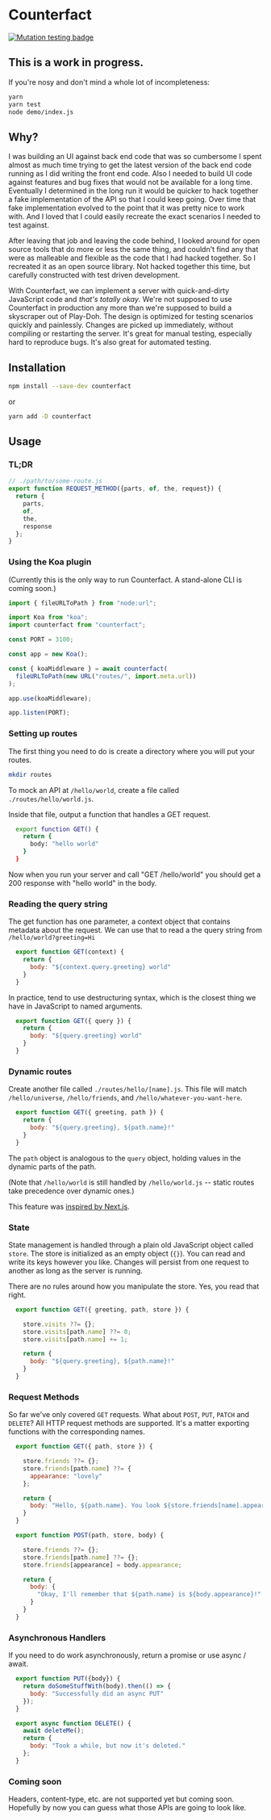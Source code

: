 # Counterfact

[![Mutation testing badge](https://img.shields.io/endpoint?style=flat&url=https%3A%2F%2Fbadge-api.stryker-mutator.io%2Fgithub.com%2Fpmcelhaney%2Fcounterfact%2Fmain)](https://dashboard.stryker-mutator.io/reports/github.com/pmcelhaney/counterfact/main)

## This is a work in progress.

If you're nosy and don't mind a whole lot of incompleteness:

```sh
yarn
yarn test
node demo/index.js
```

## Why?

I was building an UI against back end code that was so cumbersome I spent almost as much time trying to get the latest version of the back end code running as I did writing the front end code. Also I needed to build UI code against features and bug fixes that would not be available for a long time. Eventually I determined in the long run it would be quicker to hack together a fake implementation of the API so that I could keep going. Over time that fake implementation evolved to the point that it was pretty nice to work with. And I loved that I could easily recreate the exact scenarios I needed to test against.

After leaving that job and leaving the code behind, I looked around for open source tools that do more or less the same thing, and couldn't find any that were as malleable and flexible as the code that I had hacked together. So I recreated it as an open source library. Not hacked together this time, but carefully constructed with test driven development.

With Counterfact, we can implement a server with quick-and-dirty JavaScript code and _that's totally okay_. We're not supposed to use Counterfact in production any more than we're supposed to build a skyscraper out of Play-Doh. The design is optimized for testing scenarios quickly and painlessly. Changes are picked up immediately, without compiling or restarting the server. It's great for manual testing, especially hard to reproduce bugs. It's also great for automated testing.

## Installation

```sh
npm install --save-dev counterfact
```

or

```sh
yarn add -D counterfact
```

## Usage

### TL;DR

```js
// ./path/to/some-route.js
export function REQUEST_METHOD({parts, of, the, request}) {
  return {
    parts,
    of,
    the,
    response
  };
}
```

### Using the Koa plugin

(Currently this is the only way to run Counterfact. A stand-alone CLI is coming soon.)

```js
import { fileURLToPath } from "node:url";

import Koa from "koa";
import counterfact from "counterfact";

const PORT = 3100;

const app = new Koa();

const { koaMiddleware } = await counterfact(
  fileURLToPath(new URL("routes/", import.meta.url))
);

app.use(koaMiddleware);

app.listen(PORT);
```

### Setting up routes

The first thing you need to do is create a directory where you will put your routes.

```sh
mkdir routes
```

To mock an API at `/hello/world`, create a file called `./routes/hello/world.js`.

Inside that file, output a function that handles a GET request.

```sh
  export function GET() {
    return {
      body: "hello world"
    }
  }
```

Now when you run your server and call "GET /hello/world" you should get a 200 response with "hello world" in the body.

### Reading the query string

The get function has one parameter, a context object that contains metadata about the request. We can use that to read a the query string from `/hello/world?greeting=Hi`

```js
  export function GET(context) {
    return {
      body: "${context.query.greeting} world"
    }
  }
```

In practice, tend to use destructuring syntax, which is the closest thing we have in JavaScript to named arguments.

```js
  export function GET({ query }) {
    return {
      body: "${query.greeting} world"
    }
  }
```

### Dynamic routes

Create another file called `./routes/hello/[name].js`. This file will match `/hello/universe`, `/hello/friends`, and `/hello/whatever-you-want-here`.

```js
  export function GET({ greeting, path }) {
    return {
      body: "${query.greeting}, ${path.name}!"
    }
  }
```

The `path` object is analogous to the `query` object, holding values in the dynamic parts of the path.

(Note that `/hello/world` is still handled by `/hello/world.js` -- static routes take precedence over dynamic ones.)

This feature was [inspired by Next.js](https://nextjs.org/docs/routing/dynamic-routes).

### State

State management is handled through a plain old JavaScript object called `store`. The store is initialized as an empty object (`{}`). You can read and write its keys however you like. Changes will persist from one request to another as long as the server is running.

There are no rules around how you manipulate the store. Yes, you read that right.

```js
  export function GET({ greeting, path, store }) {

    store.visits ??= {};
    store.visits[path.name] ??= 0;
    store.visits[path.name] += 1;

    return {
      body: "${query.greeting}, ${path.name}!"
    }
  }
```

### Request Methods

So far we've only covered `GET` requests. What about `POST`, `PUT`, `PATCH` and `DELETE`? All HTTP request methods are supported. It's a matter exporting functions with the corresponding names.

```js
  export function GET({ path, store }) {

    store.friends ??= {};
    store.friends[path.name] ??= {
      appearance: "lovely"
    };

    return {
      body: "Hello, ${path.name}. You look ${store.friends[name].appearance} today!"
    }
  }

  export function POST(path, store, body) {

    store.friends ??= {};
    store.friends[path.name] ??= {};
    store.friends[appearance] = body.appearance;

    return {
      body: {
        "Okay, I'll remember that ${path.name} is ${body.appearance}!"
      }
    }
  }
```

### Asynchronous Handlers

If you need to do work asynchronously, return a promise or use async / await.

```js
  export function PUT({body}) {
    return doSomeStuffWith(body).then(() => {
      body: "Successfully did an async PUT"
    });
  }

  export async function DELETE() {
    await deleteMe();
    return {
      body: "Took a while, but now it's deleted."
    };
  }
```

### Coming soon

Headers, content-type, etc. are not supported yet but coming soon. Hopefully by now you can guess what those APIs are going to look like.
